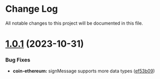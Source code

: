 
# Change Log

All notable changes to this project will be documented in this file.

# [1.0.1](https://github.com/okx/js-wallet-sdk) (2023-10-31)

### Bug Fixes

- **coin-ethereum:** signMessage supports more data types ([ef53b09](https://github.com/okx/js-wallet-sdk/commit/ef53b095efd880b2b863e8780933754a39f78f10))
